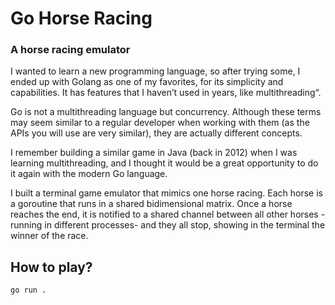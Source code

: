 # Go Horse Racing 

### A horse racing emulator

I wanted to learn a new programming language, so after trying some, I ended up with Golang as one of my favorites, for its simplicity and capabilities. It has features that I haven’t used in years, like multithreading“.

Go is not a multithreading language but concurrency. Although these terms may seem similar to a regular developer when working with them (as the APIs you will use are very similar), they are actually different concepts.

I remember building a similar game in Java (back in 2012) when I was learning multithreading, and I thought it would be a great opportunity to do it again with the modern Go language.

I built a terminal game emulator that mimics one horse racing. Each horse is a goroutine that runs in a shared bidimensional matrix. Once a horse reaches the end, it is notified to a shared channel between all other horses -running in different processes- and they all stop, showing in the terminal the winner of the race.

## How to play?

```bash
go run .
```
